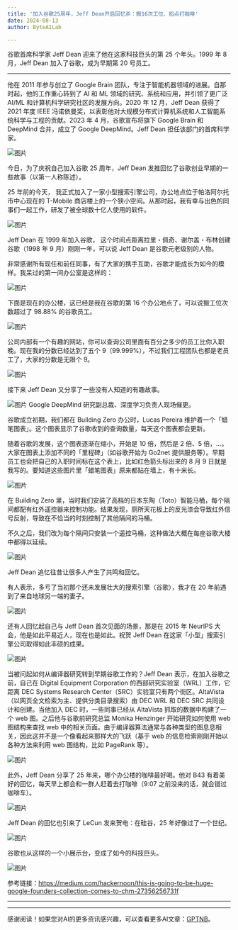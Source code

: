 ```yaml
---
title: '加入谷歌25周年，Jeff Dean开启回忆杀：搬16次工位、掐点打咖啡'
date: 2024-08-13
author: ByteAILab

---
```


谷歌首席科学家 Jeff Dean 迎来了他在这家科技巨头的第 25 个年头。1999 年 8 月，Jeff Dean 加入了谷歌，成为早期第 20 号员工。

---
他在 2011 年参与创立了 Google Brain 团队，专注于智能机器领域的进展。自那时起，他的工作重心转到了 AI 和 ML 领域的研究、系统和应用，并引领了更广泛 AI/ML 和计算机科学研究社区的发展方向。2020 年 12 月，Jeff Dean 获得了 2021 年度 IEEE 冯诺依曼奖，以表彰他对大规模分布式计算机系统和人工智能系统科学与工程的贡献。2023 年 4 月，谷歌宣布将旗下 Google Brain 和 DeepMind 合并，成立了 Google DeepMind。Jeff Dean 担任该部门的首席科学家。

![图片](https://image.jiqizhixin.com/uploads/editor/dd189cea-6b6e-4fc5-8020-c7dc66d51a5b/640.png)

今日，为了庆祝自己加入谷歌 25 周年，Jeff Dean 发推回忆了谷歌创业早期的一些故事（以第一人称陈述）。

25 年前的今天， 我正式加入了一家小型搜索引擎公司，办公地点位于帕洛阿尔托市中心现在的 T-Mobile 商店楼上的一个狭小空间。从那时起，我有幸与出色的同事们一起工作，研发了被全球数十亿人使用的软件。

![图片](https://image.jiqizhixin.com/uploads/editor/1cccc2b3-aaa7-4e27-b85b-8ae4048126c2/640.png)

Jeff Dean 在 1999 年加入谷歌， 这个时间点距离拉里・佩奇、谢尔盖・布林创建谷歌（1998 年 9 月）刚刚一年，可以说 Jeff Dean 是谷歌元老级别的人物。

非常感谢所有现任和前任同事，有了大家的携手互助，谷歌才能成长为如今的模样。我呆过的第一间办公室是这样的：

![图片](https://image.jiqizhixin.com/uploads/editor/15a9f25e-118b-4b55-8b00-17f5127e40b9/640.png)

下面是现在的办公楼，这已经是我在谷歌的第 16 个办公地点了，可以说搬工位次数超过了 98.88% 的谷歌员工。

![图片](https://image.jiqizhixin.com/uploads/editor/d5eed885-7bf6-41af-a7d7-0325929b3f01/640.png)

公司内部有一个有趣的网站，你可以查询公司里面有百分之多少的员工比你入职晚。现在我的分数已经达到了五个 9（99.999%），不过我们工程团队也都是老员工了，大家的分数是无限个 9。

![图片](https://image.jiqizhixin.com/uploads/editor/390c7da9-3383-4814-ad23-1982f8d3e01f/640.png)

接下来 Jeff Dean 又分享了一些没有人知道的有趣故事。

![图片](https://image.jiqizhixin.com/uploads/editor/b68b3f10-2c35-445d-a83b-72f3969f0158/640.png)
Google DeepMind 研究副总裁、深度学习负责人现场催更。

谷歌成立初期，我们都在 Building Zero 办公时，Lucas Pereira 维护着一个「蜡笔图表」。这个图表显示了谷歌收到的查询数量，每天这个图表都会更新。

随着谷歌的发展，这个图表逐渐在缩小，开始是 10 倍，然后是 2 倍、5 倍，...。大家在图表上添加不同的「里程碑」（如谷歌开始为 Go2net 提供服务等）。早期员工也会把自己的入职时间标在这个表上，比如红色箭头标出来的 8 月 9 日就是我写的。要知道这些图片里「蜡笔图表」原来都贴在墙上，有十米长。

![图片](https://image.jiqizhixin.com/uploads/editor/ad4228e6-ba72-4a80-a015-1534324c1c6f/640.png)

在  Building Zero 里，当时我们安装了高档的日本东陶（Toto）智能马桶，每个隔间都配有红外遥控器来控制功能。结果发现，厕所天花板上的反光漆会导致红外信号反射，导致在不恰当的时刻控制了其他隔间的马桶。

不久之后，我们改为每个隔间只安装一个遥控马桶，这种做法大概在每座谷歌大楼中都得以延续。

![图片](https://image.jiqizhixin.com/uploads/editor/5dc11625-2105-4c10-b1bd-d8936fb72ae7/640.png)

Jeff Dean 追忆往昔让很多人产生了共鸣和回忆。

有人表示，多亏了当初那个还未发展壮大的搜索引擎（谷歌），我才在 20 年前遇到了来自地球另一端的妻子。

![图片](https://image.jiqizhixin.com/uploads/editor/d19c0511-a4d2-47ac-aec3-c47b7a0f8463/640.png)

还有人回忆起自己与 Jeff Dean 首次见面的场景，那是在 2015 年 NeurIPS 大会，他是如此平易近人，现在也是如此。祝贺 Jeff Dean 在这家「小型」搜索引擎公司取得如此丰硕的成果。

![图片](https://image.jiqizhixin.com/uploads/editor/ba9effa3-2bff-4889-bab9-52895123688a/640.png)

当被问起如何从编译器研究转到早期谷歌工作的？Jeff Dean 表示，在加入谷歌之前，自己在 Digital Equipment Corporation 的西部研究实验室（WRL）工作，它距离 DEC Systems Research Center（SRC）实验室只有两个街区。AltaVista（以网页全文检索为主、提供分类目录搜索）由 DEC WRL 和 DEC SRC 共同设计和创建。当他加入 DEC 时，一些同事已经从 AltaVista 抓取的数据中构建了一个 web 图。之后他与谷歌前研究总监 Monika Henzinger 开始研究如何使用 web 图结构来查找 web 中的相关页面。由于编译器算法通常与各种类型的图息息相关，因此这并不是一个像看起来那样大的飞跃（基于 web 的信息检索刚刚开始以各种方法来利用 web 图结构，比如 PageRank 等）。

![图片](https://image.jiqizhixin.com/uploads/editor/ffe3173d-709f-49e1-b1dc-f7b3d9ab679b/640.png)

此外，Jeff Dean 分享了 25 年来，哪个办公楼的咖啡最好喝。他对 B43 有着美好的回忆，每天早上都会和一群人赶着去打咖啡（9:07 之前没来的话，就会错过咖啡车）。

![图片](https://image.jiqizhixin.com/uploads/editor/08c2e545-730d-4aa8-bb95-ece9cf54a903/640.png)

Jeff Dean 的回忆也引来了 LeCun 发来贺电：在硅谷，25 年好像过了一个世纪。

![图片](https://image.jiqizhixin.com/uploads/editor/c4cd8e16-6366-471b-b78a-817616c1b29c/640.png)

谷歌也从这样的一个小展示台，变成了如今的科技巨头。

![图片](https://image.jiqizhixin.com/uploads/editor/3db25e4a-cc94-4245-8e36-3bc30019f0c2/640.png)

参考链接：https://medium.com/hackernoon/this-is-going-to-be-huge-google-founders-collection-comes-to-chm-27356256731f

---
---
感谢阅读！如果您对AI的更多资讯感兴趣，可以查看更多AI文章：[GPTNB](https://gptnb.com)。